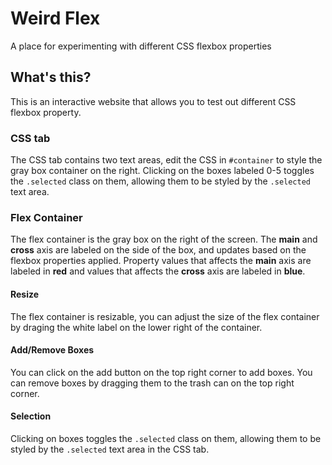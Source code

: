 # Weird Flex
A place for experimenting with different CSS flexbox properties

## What's this?
This is an interactive website that allows you to test out different
CSS flexbox property.

### CSS tab
The CSS tab contains two text areas, edit the CSS in `#container` to style the gray box container on the right. Clicking on the boxes labeled 0-5 toggles the `.selected` class on them, allowing them to be styled by the `.selected` text area.

### Flex Container
The flex container is the gray box on the right of the screen. The **main** and **cross** axis are labeled on the side of the box, and updates based on the flexbox properties applied. Property values that affects the **main** axis are labeled in **red** and values that affects the **cross** axis are labeled in **blue**.
          
#### Resize
The flex container is resizable, you can adjust the size of the flex container by draging the white label on the lower right of the container.

#### Add/Remove Boxes
You can click on the add button on the top right corner to add boxes. You can remove boxes by dragging them to the trash can on the top right corner.
          
#### Selection
Clicking on boxes toggles the `.selected` class on them, allowing them to be styled by the `.selected` text area in the CSS tab.
